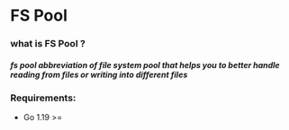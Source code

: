 # FS Pool

### what is FS Pool ?

##### fs pool abbreviation of file system pool that helps you to better handle reading from files or writing into different files

### Requirements:
* Go 1.19 >=